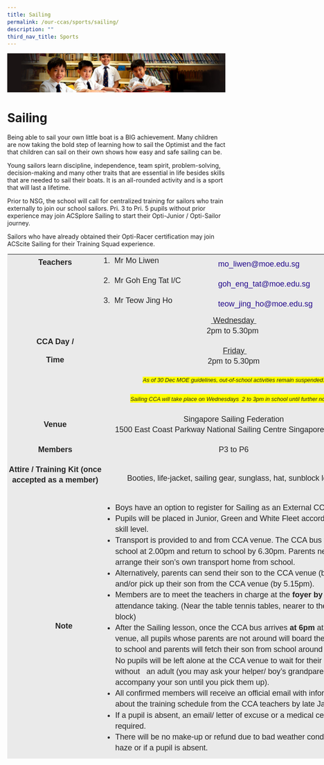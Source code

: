 ```yaml
---
title: Sailing
permalink: /our-ccas/sports/sailing/
description: ""
third_nav_title: Sports
---
```

![](/images/Sub-banner1.jpg)

Sailing
=======

Being able to sail your own little boat is a BIG achievement. Many children are now taking the bold step of learning how to sail the Optimist and the fact that children can sail on their own shows how easy and safe sailing can be.

  

Young sailors learn discipline, independence, team spirit, problem-solving, decision-making and many other traits that are essential in life besides skills that are needed to sail their boats. It is an all-rounded activity and is a sport that will last a lifetime.

  

Prior to NSG, the school will call for centralized training for sailors who train externally to join our school sailors.&nbsp;Pri. 3 to Pri. 5 pupils without prior experience may join ACSplore Sailing to start their Opti-Junior / Opti-Sailor journey.

  

Sailors who have already obtained their Opti-Racer certification may join ACScite Sailing for their Training Squad experience.


<table class="iveo_table ives_tab_1" style="margin: 0px; outline: 0px; padding: 0px; border: 1px solid rgb(234, 234, 234); color: rgb(0, 0, 0); font-family: &quot;PT Sans&quot;, sans-serif; font-size: 18px; font-style: normal; font-variant-ligatures: normal; font-variant-caps: normal; font-weight: 400; letter-spacing: normal; orphans: 2; text-align: center; text-transform: none; white-space: normal; widows: 2; word-spacing: 0px; -webkit-text-stroke-width: 0px; background-color: rgb(255, 255, 255); text-decoration-thickness: initial; text-decoration-style: initial; text-decoration-color: initial; width: 827px; height: 1165px;"><tbody class="" style="margin: 0px; outline: 0px; padding: 0px;"><tr class="" style="margin: 0px; outline: 0px; padding: 0px;"><td rowspan="3" width="180" class="" style="margin: 0px; outline: 0px; padding: 2px; text-align: center; background-color: rgb(234, 234, 234); color: rgb(34, 34, 34); width: 218px;"><p class="" style="margin: 0px 0px 1em; outline: 0px; padding: 0px; line-height: 24px; color: rgb(35, 35, 35);"><span lang="EN-SG" class="" style="margin: 0px; outline: 0px; padding: 0px;"><b style="margin: 0px; outline: 0px; padding: 0px;">Teachers</b></span></p><p class="" style="margin: 0px 0px 1em; outline: 0px; padding: 0px; line-height: 24px; color: rgb(35, 35, 35);"><span lang="EN-SG" class="" style="margin: 0px; outline: 0px; padding: 0px;"><b style="margin: 0px; outline: 0px; padding: 0px;"><br style="margin: 0px; outline: 0px; padding: 0px;"></b></span></p><p class="" style="margin: 0px 0px 1em; outline: 0px; padding: 0px; line-height: 24px; color: rgb(35, 35, 35);"><span lang="EN-SG" class="" style="margin: 0px; outline: 0px; padding: 0px;"><b style="margin: 0px; outline: 0px; padding: 0px;"><br style="margin: 0px; outline: 0px; padding: 0px;"></b></span></p><p class="" style="margin: 0px 0px 1em; outline: 0px; padding: 0px; line-height: 24px; color: rgb(35, 35, 35);"></p><p class="" style="margin: 0px 0px 1em; outline: 0px; padding: 0px; line-height: 24px; color: rgb(35, 35, 35);"></p></td><td width="190" class="" style="margin: 0px; outline: 0px; padding: 2px; text-align: center; background-color: rgb(234, 234, 234); color: rgb(34, 34, 34); width: 264px;"><p class="" style="margin: 0px 0px 1em; outline: 0px; padding: 0px; line-height: 24px; color: rgb(35, 35, 35); text-align: left;"><span lang="EN-SG" class="" style="margin: 0px; outline: 0px; padding: 0px;">1.<span class="" style="margin: 0px; outline: 0px; padding: 0px;">&nbsp;<span>&nbsp;</span></span></span><span class="" style="margin: 0px; outline: 0px; padding: 0px;">Mr Mo Liwen</span><span class="" style="margin: 0px; outline: 0px; padding: 0px;">&nbsp;</span></p></td><td width="231" class="" style="margin: 0px; outline: 0px; padding: 2px; text-align: left; background-color: rgb(234, 234, 234); color: rgb(34, 34, 34); width: 339px;"><a href="mailto:mo_liwen@moe.edu.sg" class="" style="margin: 0px; outline: 0px; padding: 0px; color: rgb(33, 8, 138); text-decoration: none;">mo_liwen@moe.edu.sg</a></td></tr><tr class="" style="margin: 0px; outline: 0px; padding: 0px;"><td width="190" class="" style="margin: 0px; outline: 0px; padding: 2px; text-align: center; background-color: rgb(234, 234, 234); color: rgb(34, 34, 34);"><p class="" style="margin: 0px 0px 1em; outline: 0px; padding: 0px; line-height: 24px; color: rgb(35, 35, 35); text-align: left;"><span lang="EN-SG" class="" style="margin: 0px; outline: 0px; padding: 0px;">2.<span class="" style="margin: 0px; outline: 0px; padding: 0px;">&nbsp;&nbsp;</span></span><span class="" style="margin: 0px; outline: 0px; padding: 0px;">Mr</span><span class="" style="margin: 0px; outline: 0px; padding: 0px;">&nbsp;Goh Eng Tat I/C</span></p></td><td width="231" class="" style="margin: 0px; outline: 0px; padding: 2px; text-align: left; background-color: rgb(234, 234, 234); color: rgb(34, 34, 34);"><a href="http://goh_eng_tat@moe.edu.sg/" class="" style="margin: 0px; outline: 0px; padding: 0px; color: rgb(33, 8, 138); text-decoration: none;">goh_eng_tat@moe.edu.sg</a><a href="mailto:ye_zhonglong@moe.edu.sg" class="" style="margin: 0px; outline: 0px; padding: 0px; color: rgb(33, 8, 138); text-decoration: none;"></a></td></tr><tr class="" style="margin: 0px; outline: 0px; padding: 0px;"><td width="190" class="" style="margin: 0px; outline: 0px; padding: 2px; text-align: center; background-color: rgb(234, 234, 234); color: rgb(34, 34, 34);"><p class="" style="margin: 0px 0px 1em; outline: 0px; padding: 0px; line-height: 24px; color: rgb(35, 35, 35); text-align: left;"><span lang="EN-SG" class="" style="margin: 0px; outline: 0px; padding: 0px;">3.<span class="" style="margin: 0px; outline: 0px; padding: 0px;">&nbsp;&nbsp;</span></span><span class="" style="margin: 0px; outline: 0px; padding: 0px;">Mr</span><span class="" style="margin: 0px; outline: 0px; padding: 0px;">&nbsp;Teow Jing Ho</span></p></td><td width="231" class="" style="margin: 0px; outline: 0px; padding: 2px; text-align: left; background-color: rgb(234, 234, 234); color: rgb(34, 34, 34);"><a href="mailto:teow_jing_ho@moe.edu.sg" class="" style="margin: 0px; outline: 0px; padding: 0px; color: rgb(33, 8, 138); text-decoration: none;">teow_jing_ho@moe.edu.sg</a></td></tr><tr class="" style="margin: 0px; outline: 0px; padding: 0px;"><td rowspan="2" width="180" class="" style="margin: 0px; outline: 0px; padding: 2px; text-align: center; background-color: rgb(234, 234, 234); color: rgb(34, 34, 34);"><p class="" style="margin: 0px 0px 1em; outline: 0px; padding: 0px; line-height: 24px; color: rgb(35, 35, 35);"><span lang="EN-SG" class="" style="margin: 0px; outline: 0px; padding: 0px;"><b style="margin: 0px; outline: 0px; padding: 0px;">CCA Day /</b></span></p><p class="" style="margin: 0px 0px 1em; outline: 0px; padding: 0px; line-height: 24px; color: rgb(35, 35, 35);"><span lang="EN-SG" class="" style="margin: 0px; outline: 0px; padding: 0px;"><b style="margin: 0px; outline: 0px; padding: 0px;">Time</b></span></p><p class="" style="margin: 0px 0px 1em; outline: 0px; padding: 0px; line-height: 24px; color: rgb(35, 35, 35);"><span lang="EN-SG" class="" style="margin: 0px; outline: 0px; padding: 0px;"><b style="margin: 0px; outline: 0px; padding: 0px;"><br style="margin: 0px; outline: 0px; padding: 0px;"></b></span></p><p class="" style="margin: 0px 0px 1em; outline: 0px; padding: 0px; line-height: 24px; color: rgb(35, 35, 35);"></p><p class="" style="margin: 0px 0px 1em; outline: 0px; padding: 0px; line-height: 24px; color: rgb(35, 35, 35);"></p></td><td colspan="2" width="421" class="" style="margin: 0px; outline: 0px; padding: 2px; text-align: center; background-color: rgb(234, 234, 234); color: rgb(34, 34, 34);"><p class="" style="margin: 0px 0px 1em; outline: 0px; padding: 0px; line-height: 24px; color: rgb(35, 35, 35);"><b class="" style="margin: 0px; outline: 0px; padding: 0px;"><u class="" style="margin: 0px; outline: 0px; padding: 0px;"><span class="" style="margin: 0px; outline: 0px; padding: 0px;">&nbsp;</span></u></b><u class="" style="margin: 0px; outline: 0px; padding: 0px;"><font face="Arial, sans-serif" class="" style="margin: 0px; outline: 0px; padding: 0px;">Wednesday&nbsp;<br class="" style="margin: 0px; outline: 0px; padding: 0px;"></font></u><span class="" style="margin: 0px; outline: 0px; padding: 0px;">2pm to 5.30pm&nbsp;</span><br class="" style="margin: 0px; outline: 0px; padding: 0px;"></p></td></tr><tr class="" style="margin: 0px; outline: 0px; padding: 0px;"><td colspan="2" width="421" class="" style="margin: 0px; outline: 0px; padding: 2px; text-align: center; background-color: rgb(234, 234, 234); color: rgb(34, 34, 34);"><p class="" style="margin: 0px 0px 1em; outline: 0px; padding: 0px; line-height: 24px; color: rgb(35, 35, 35);"><b class="" style="margin: 0px; outline: 0px; padding: 0px;"><span lang="EN-SG" class="" style="margin: 0px; outline: 0px; padding: 0px;">&nbsp;</span></b><u class="" style="margin: 0px; outline: 0px; padding: 0px;"><span class="" style="margin: 0px; outline: 0px; padding: 0px;">Friday&nbsp;<br class="" style="margin: 0px; outline: 0px; padding: 0px;"></span></u><span class="" style="margin: 0px; outline: 0px; padding: 0px;">2pm to 5.30pm</span></p><p class="" style="margin: 0px 0px 1em; outline: 0px; padding: 0px; line-height: 24px; color: rgb(35, 35, 35);"><i style="margin: 0px; outline: 0px; padding: 0px;"><font size="2" style="margin: 0px; outline: 0px; padding: 0px; background-color: rgb(255, 255, 0);">As of 30 Dec MOE guidelines, out-of-school activities remain suspended.</font></i></p><p class="" style="margin: 0px 0px 1em; outline: 0px; padding: 0px; line-height: 24px; color: rgb(35, 35, 35);"><span class="" style="margin: 0px; outline: 0px; padding: 0px; background-color: rgb(255, 255, 0);"><i style="margin: 0px; outline: 0px; padding: 0px;"><font size="2" style="margin: 0px; outline: 0px; padding: 0px;">Sailing CCA will take place on Wednesdays&nbsp; 2 to 3pm in school until further notice.&nbsp;</font></i></span></p><i class="" style="margin: 0px; outline: 0px; padding: 0px;"><span class="" style="margin: 0px; outline: 0px; padding: 0px;"></span></i></td></tr><tr class="" style="margin: 0px; outline: 0px; padding: 0px;"><td width="180" class="" style="margin: 0px; outline: 0px; padding: 2px; text-align: center; background-color: rgb(234, 234, 234); color: rgb(34, 34, 34);"><p class="" style="margin: 0px 0px 1em; outline: 0px; padding: 0px; line-height: 24px; color: rgb(35, 35, 35);"><span lang="EN-SG" class="" style="margin: 0px; outline: 0px; padding: 0px;"><b style="margin: 0px; outline: 0px; padding: 0px;">Venue</b></span></p><p class="" style="margin: 0px 0px 1em; outline: 0px; padding: 0px; line-height: 24px; color: rgb(35, 35, 35);"></p><p class="" style="margin: 0px 0px 1em; outline: 0px; padding: 0px; line-height: 24px; color: rgb(35, 35, 35);"></p></td><td colspan="2" width="421" class="" style="margin: 0px; outline: 0px; padding: 2px; text-align: center; background-color: rgb(234, 234, 234); color: rgb(34, 34, 34);"><p class="" style="margin: 0px 0px 1em; outline: 0px; padding: 0px; line-height: 24px; color: rgb(35, 35, 35);"><span class="" style="margin: 0px; outline: 0px; padding: 0px;">Singapore Sailing Federation<br class="" style="margin: 0px; outline: 0px; padding: 0px;">1500 East Coast Parkway National Sailing Centre Singapore 468963<br class="" style="margin: 0px; outline: 0px; padding: 0px;"></span></p></td></tr><tr class="" style="margin: 0px; outline: 0px; padding: 0px;"><td width="180" class="" style="margin: 0px; outline: 0px; padding: 2px; text-align: center; background-color: rgb(234, 234, 234); color: rgb(34, 34, 34);"><p class="" style="margin: 0px 0px 1em; outline: 0px; padding: 0px; line-height: 24px; color: rgb(35, 35, 35);"><span lang="EN-SG" class="" style="margin: 0px; outline: 0px; padding: 0px;"><b style="margin: 0px; outline: 0px; padding: 0px;">Members</b></span></p><p class="" style="margin: 0px 0px 1em; outline: 0px; padding: 0px; line-height: 24px; color: rgb(35, 35, 35);"></p><p class="" style="margin: 0px 0px 1em; outline: 0px; padding: 0px; line-height: 24px; color: rgb(35, 35, 35);"></p></td><td colspan="2" width="421" class="" style="margin: 0px; outline: 0px; padding: 2px; text-align: center; background-color: rgb(234, 234, 234); color: rgb(34, 34, 34);"><p class="" style="margin: 0px 0px 1em; outline: 0px; padding: 0px; line-height: 24px; color: rgb(35, 35, 35);"><span lang="EN-SG" class="" style="margin: 0px; outline: 0px; padding: 0px;">P3 to P6<span class="" style="margin: 0px; outline: 0px; padding: 0px;"></span></span></p><p class="" style="margin: 0px 0px 1em; outline: 0px; padding: 0px; line-height: 24px; color: rgb(35, 35, 35);"></p><p class="" style="margin: 0px 0px 1em; outline: 0px; padding: 0px; line-height: 24px; color: rgb(35, 35, 35);"></p></td></tr><tr class="" style="margin: 0px; outline: 0px; padding: 0px;"><td width="180" class="" style="margin: 0px; outline: 0px; padding: 2px; text-align: center; background-color: rgb(234, 234, 234); color: rgb(34, 34, 34);"><p class="" style="margin: 0px 0px 1em; outline: 0px; padding: 0px; line-height: 24px; color: rgb(35, 35, 35);"><span lang="EN-SG" class="" style="margin: 0px; outline: 0px; padding: 0px;"><b style="margin: 0px; outline: 0px; padding: 0px;">Attire / Training Kit (once accepted as a member)</b></span></p><p class="" style="margin: 0px 0px 1em; outline: 0px; padding: 0px; line-height: 24px; color: rgb(35, 35, 35);"></p><p class="" style="margin: 0px 0px 1em; outline: 0px; padding: 0px; line-height: 24px; color: rgb(35, 35, 35);"></p></td><td colspan="2" width="421" class="" style="margin: 0px; outline: 0px; padding: 2px; text-align: center; background-color: rgb(234, 234, 234); color: rgb(34, 34, 34);">Booties, life-jacket, sailing gear, sunglass, hat, sunblock lotion</td></tr><tr class="" style="margin: 0px; outline: 0px; padding: 0px;"><td width="180" class="" style="margin: 0px; outline: 0px; padding: 2px; text-align: center; background-color: rgb(234, 234, 234); color: rgb(34, 34, 34);"><p class="" style="margin: 0px 0px 1em; outline: 0px; padding: 0px; line-height: 24px; color: rgb(35, 35, 35);"></p><blockquote style="margin: 0px 0px 0px 40px; outline: 0px; padding: 0px; border: none;"><p class="" style="margin: 0px 0px 1em; outline: 0px; padding: 0px; line-height: 24px; color: rgb(35, 35, 35); text-align: center;"><b style="margin: 0px; outline: 0px; padding: 0px;">Note</b></p></blockquote><p style="margin: 0px 0px 1em; outline: 0px; padding: 0px; line-height: 24px; color: rgb(35, 35, 35);"></p></td><td colspan="2" width="421" class="" style="margin: 0px; outline: 0px; padding: 2px; text-align: center; background-color: rgb(234, 234, 234); color: rgb(34, 34, 34);"><p class="" style="margin: 0px 0px 1em; outline: 0px; padding: 0px; line-height: 24px; color: rgb(35, 35, 35);"></p><div style="margin: 0px; outline: 0px; padding: 0px; line-height: 25.2px; text-align: left;"><ul style="margin: 0px 0px 0.5em 1.5em; outline: 0px; padding: 0px;"><li style="margin: 0px; outline: 0px; padding: 0px;">Boys have an option to register for Sailing as an External CCA.</li><li style="margin: 0px; outline: 0px; padding: 0px;">Pupils will be placed in Junior, Green and White Fleet according to their skill level.</li><li style="margin: 0px; outline: 0px; padding: 0px;">Transport is provided to and from CCA venue. The CCA bus will leave school at 2.00pm and return to school by 6.30pm. Parents need to arrange their son’s own transport home from school.</li><li style="margin: 0px; outline: 0px; padding: 0px;">Alternatively, parents can send their son to the CCA venue (by 2.30pm) and/or pick up their son from the CCA venue (by 5.15pm).</li><li style="margin: 0px; outline: 0px; padding: 0px;">Members are to meet the teachers in charge at the&nbsp;<b class="" style="margin: 0px; outline: 0px; padding: 0px; text-align: left; font-family: arial, sans-serif;">foyer by 1.50pm&nbsp;</b><span style="margin: 0px; outline: 0px; padding: 0px; text-align: left; font-family: arial, sans-serif;">for attendance taking. (Near the table tennis tables, nearer to the Admin block)</span></li><li style="margin: 0px; outline: 0px; padding: 0px;">After the Sailing lesson, once the CCA bus arrives&nbsp;<b class="" style="margin: 0px; outline: 0px; padding: 0px; text-align: left; font-family: arial, sans-serif;">at 6pm&nbsp;</b><span style="margin: 0px; outline: 0px; padding: 0px; text-align: left; font-family: arial, sans-serif;">at the CCA venue, all pupils whose parents are not around will board the bus back to school and parents will fetch their son from school around&nbsp;</span><b class="" style="margin: 0px; outline: 0px; padding: 0px; text-align: left; font-family: arial, sans-serif;">6.15pm</b><span style="margin: 0px; outline: 0px; padding: 0px; text-align: left; font-family: arial, sans-serif;">. No pupils will be left alone at the CCA venue to wait for their parents without&nbsp; &nbsp;an adult (you may ask your helper/ boy’s grandparents to accompany your son until you pick them up).</span></li><li style="margin: 0px; outline: 0px; padding: 0px;">All confirmed members will receive an official email with information about the training schedule from the CCA teachers by late January.</li><li style="margin: 0px; outline: 0px; padding: 0px;">If a pupil is absent, an email/ letter of excuse or a medical certificate is required.</li><li style="margin: 0px; outline: 0px; padding: 0px;">There will be no make-up or refund due to bad weather conditions or haze or if a pupil is absent.</li></ul></div></td></tr></tbody></table>